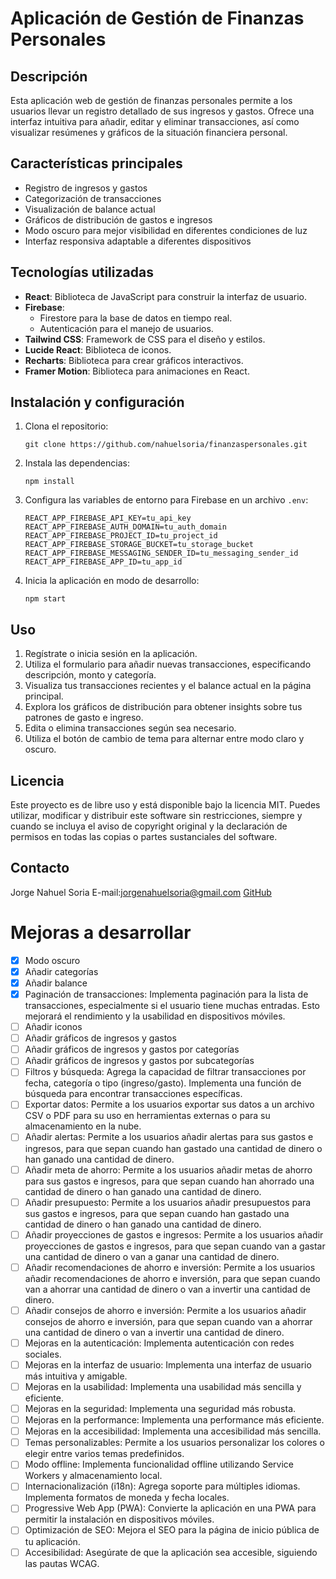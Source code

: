 # Aplicación de Gestión de Finanzas Personales

## Descripción
Esta aplicación web de gestión de finanzas personales permite a los usuarios llevar un registro detallado de sus ingresos y gastos. Ofrece una interfaz intuitiva para añadir, editar y eliminar transacciones, así como visualizar resúmenes y gráficos de la situación financiera personal.

## Características principales
- Registro de ingresos y gastos
- Categorización de transacciones
- Visualización de balance actual
- Gráficos de distribución de gastos e ingresos
- Modo oscuro para mejor visibilidad en diferentes condiciones de luz
- Interfaz responsiva adaptable a diferentes dispositivos

## Tecnologías utilizadas
- **React**: Biblioteca de JavaScript para construir la interfaz de usuario.
- **Firebase**:
  - Firestore para la base de datos en tiempo real.
  - Autenticación para el manejo de usuarios.
- **Tailwind CSS**: Framework de CSS para el diseño y estilos.
- **Lucide React**: Biblioteca de iconos.
- **Recharts**: Biblioteca para crear gráficos interactivos.
- **Framer Motion**: Biblioteca para animaciones en React.

## Instalación y configuración
1. Clona el repositorio:
   ```
   git clone https://github.com/nahuelsoria/finanzaspersonales.git
   ```
2. Instala las dependencias:
   ```
   npm install
   ```
3. Configura las variables de entorno para Firebase en un archivo `.env`:
   ```
   REACT_APP_FIREBASE_API_KEY=tu_api_key
   REACT_APP_FIREBASE_AUTH_DOMAIN=tu_auth_domain
   REACT_APP_FIREBASE_PROJECT_ID=tu_project_id
   REACT_APP_FIREBASE_STORAGE_BUCKET=tu_storage_bucket
   REACT_APP_FIREBASE_MESSAGING_SENDER_ID=tu_messaging_sender_id
   REACT_APP_FIREBASE_APP_ID=tu_app_id
   ```
4. Inicia la aplicación en modo de desarrollo:
   ```
   npm start
   ```

## Uso
1. Regístrate o inicia sesión en la aplicación.
2. Utiliza el formulario para añadir nuevas transacciones, especificando descripción, monto y categoría.
3. Visualiza tus transacciones recientes y el balance actual en la página principal.
4. Explora los gráficos de distribución para obtener insights sobre tus patrones de gasto e ingreso.
5. Edita o elimina transacciones según sea necesario.
6. Utiliza el botón de cambio de tema para alternar entre modo claro y oscuro.

## Licencia
Este proyecto es de libre uso y está disponible bajo la licencia MIT. Puedes utilizar, modificar y distribuir este software sin restricciones, siempre y cuando se incluya el aviso de copyright original y la declaración de permisos en todas las copias o partes sustanciales del software.

## Contacto
Jorge Nahuel Soria
E-mail:jorgenahuelsoria@gmail.com
[GitHub](https://github.com/nahuelsoria/)

# Mejoras a desarrollar

- [X] Modo oscuro
- [X] Añadir categorías
- [X] Añadir balance
- [X] Paginación de transacciones: Implementa paginación para la lista de transacciones, especialmente si el usuario tiene muchas entradas. Esto mejorará el rendimiento y la usabilidad en dispositivos móviles.
- [ ] Añadir iconos
- [ ] Añadir gráficos de ingresos y gastos
- [ ] Añadir gráficos de ingresos y gastos por categorías
- [ ] Añadir gráficos de ingresos y gastos por subcategorías
- [ ] Filtros y búsqueda: Agrega la capacidad de filtrar transacciones por fecha, categoría o tipo (ingreso/gasto). Implementa una función de búsqueda para encontrar transacciones específicas.
- [ ] Exportar datos: Permite a los usuarios exportar sus datos a un archivo CSV o PDF para su uso en herramientas externas o para su almacenamiento en la nube.
- [ ] Añadir alertas: Permite a los usuarios añadir alertas para sus gastos e ingresos, para que sepan cuando han gastado una cantidad de dinero o han ganado una cantidad de dinero.
- [ ] Añadir meta de ahorro: Permite a los usuarios añadir metas de ahorro para sus gastos e ingresos, para que sepan cuando han ahorrado una cantidad de dinero o han ganado una cantidad de dinero.
- [ ] Añadir presupuesto: Permite a los usuarios añadir presupuestos para sus gastos e ingresos, para que sepan cuando han gastado una cantidad de dinero o han ganado una cantidad de dinero.
- [ ] Añadir proyecciones de gastos e ingresos: Permite a los usuarios añadir proyecciones de gastos e ingresos, para que sepan cuando van a gastar una cantidad de dinero o van a ganar una cantidad de dinero.
- [ ] Añadir recomendaciones de ahorro e inversión: Permite a los usuarios añadir recomendaciones de ahorro e inversión, para que sepan cuando van a ahorrar una cantidad de dinero o van a invertir una cantidad de dinero.
- [ ] Añadir consejos de ahorro e inversión: Permite a los usuarios añadir consejos de ahorro e inversión, para que sepan cuando van a ahorrar una cantidad de dinero o van a invertir una cantidad de dinero.
- [ ] Mejoras en la autenticación: Implementa autenticación con redes sociales.
- [ ] Mejoras en la interfaz de usuario: Implementa una interfaz de usuario más intuitiva y amigable.
- [ ] Mejoras en la usabilidad: Implementa una usabilidad más sencilla y eficiente.
- [ ] Mejoras en la seguridad: Implementa una seguridad más robusta.
- [ ] Mejoras en la performance: Implementa una performance más eficiente.
- [ ] Mejoras en la accesibilidad: Implementa una accesibilidad más sencilla.
- [ ] Temas personalizables: Permite a los usuarios personalizar los colores o elegir entre varios temas predefinidos.
- [ ] Modo offline: Implementa funcionalidad offline utilizando Service Workers y almacenamiento local.
- [ ] Internacionalización (i18n): Agrega soporte para múltiples idiomas. Implementa formatos de moneda y fecha locales.
- [ ] Progressive Web App (PWA): Convierte la aplicación en una PWA para permitir la instalación en dispositivos móviles.
- [ ] Optimización de SEO: Mejora el SEO para la página de inicio pública de tu aplicación.
- [ ] Accesibilidad: Asegúrate de que la aplicación sea accesible, siguiendo las pautas WCAG.